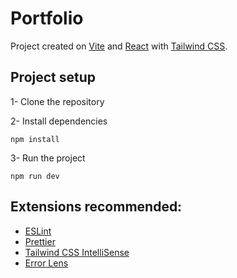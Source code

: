 # Portfolio

Project created on [Vite](https://vitejs.dev/) and [React](https://reactjs.org/) with [Tailwind CSS](https://tailwindcss.com/).

## Project setup

1- Clone the repository

2- Install dependencies

```
npm install
```

3- Run the project

```
npm run dev
```

## Extensions recommended:

- [ESLint](https://marketplace.visualstudio.com/items?itemName=dbaeumer.vscode-eslint)
- [Prettier](https://marketplace.visualstudio.com/items?itemName=esbenp.prettier-vscode)
- [Tailwind CSS IntelliSense](https://marketplace.visualstudio.com/items?itemName=bradlc.vscode-tailwindcss)
- [Error Lens](https://marketplace.visualstudio.com/items?itemName=usernamehw.errorlens)

